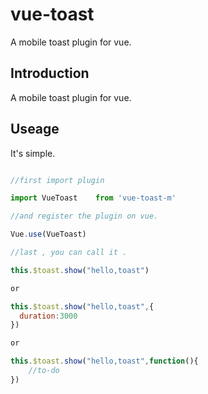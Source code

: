 # vue-toast

A mobile toast plugin for vue.

## Introduction

A mobile toast plugin for vue.

## Useage

It's simple.

```javascript

//first import plugin

import VueToast    from 'vue-toast-m'

//and register the plugin on vue.

Vue.use(VueToast)

//last , you can call it .

this.$toast.show("hello,toast")

or

this.$toast.show("hello,toast",{
  duration:3000
})

or

this.$toast.show("hello,toast",function(){
    //to-do 
})

```
